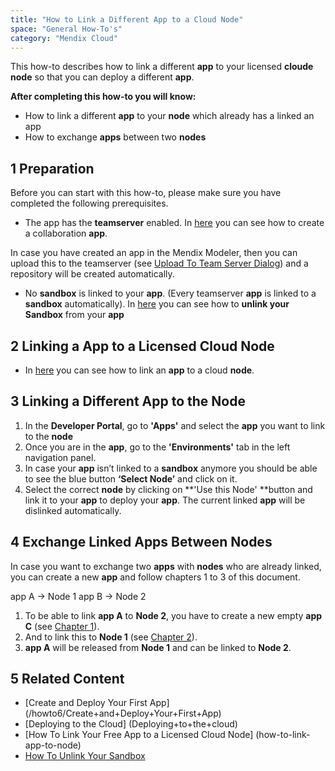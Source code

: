 ```yaml
---
title: "How to Link a Different App to a Cloud Node"
space: "General How-To's"
category: "Mendix Cloud"
---
```


This how-to describes how to link a different **app** to your licensed **cloude node** so that you can deploy a different **app**.

**After completing this how-to you will know:**

*   How to link a different **app** to your **node** which already has a linked an app
*   How to exchange **apps** between two **nodes**

## 1 Preparation

Before you can start with this how-to, please make sure you have completed the following prerequisites.

*   The app has the **teamserver** enabled. In [here](/howto6/Create+and+Deploy+Your+First+App) you can see how to create a collaboration **app**.

In case you have created an app in the Mendix Modeler, then you can upload this to the teamserver (see [Upload To Team Server Dialog](/refguide6/Upload+To+Team+Server+Dialog)) and a repository will be created automatically.

*   No **sandbox** is linked to your **app**. (Every teamserver **app** is linked to a **sandbox** automatically).
In [here](/mendixcloud/how-to-unlink-sandbox) you can see how to **unlink your Sandbox** from your **app** 

## 2 Linking a App to a Licensed Cloud Node

*   In [here](/mendixcloud/Deploying+to+the+cloud) you can see how to link an **app** to a cloud **node**.

## 3 Linking a Different App to the Node

1.  In the **Developer Portal**, go to **'Apps'** and select the **app** you want to link to the **node** 
2.  Once you are in the **app**, go to the **'Environments'** tab in the left navigation panel.
3.  In case your **app** isn’t linked to a **sandbox** anymore you should be able to see the blue button **‘Select Node’** and click on it.
4.  Select the correct **node** by clicking on **'Use this Node' **button and link it to your **app** to deploy your **app**. The current linked **app** will be dislinked automatically.

## 4 Exchange Linked Apps Between Nodes
In case you want to exchange two **apps** with **nodes** who are already linked, you can create a new **app** and follow chapters 1 to 3 of this document.


app A → Node 1
app B → Node 2

1.  To be able to link **app A** to **Node 2**, you have to create a new empty **app C** (see [Chapter 1](how-to-link-app-to-node)).
2.  And to link this to **Node 1** (see [Chapter 2](how-to-link-app-to-node)). 
3.  **app A** will be released from **Node 1** and can be linked to **Node 2**.

## 5 Related Content
*   [Create and Deploy Your First App] (/howto6/Create+and+Deploy+Your+First+App)
*   [Deploying to the Cloud] (Deploying+to+the+cloud)
*   [How To Link Your Free App to a Licensed Cloud Node] (how-to-link-app-to-node)
*   [How To Unlink Your Sandbox](how-to-unlink-sandbox)